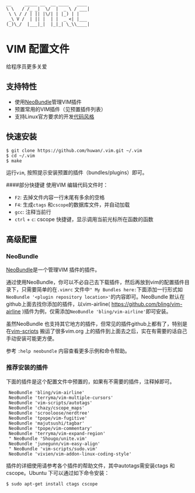 ```
__     _____ __  __ ____   ____
\ \   / /_ _|  \/  |  _ \ / ___|
 \ \ / / | || |\/| | |_) | |
 _\ V /  | || |  | |  _ <| |___
(_)\_/  |___|_|  |_|_| \_\\____|

```

VIM 配置文件
===========
给程序员更多关爱

## 支持特性
- 使用[NeoBundle](http://github.com/Shougo/neobundle.vim)管理VIM插件
- 预置常用的VIM插件（见预置插件列表）
- 支持Linux官方要求的开发[代码风格](https://www.kernel.org/doc/Documentation/CodingStyle)

## 快速安装

```
$ git clone https://github.com/huwan/.vim.git ~/.vim
$ cd ~/.vim
$ make
```
运行`vim`, 按照提示安装预置的插件（bundles/plugins）即可。

####部分快捷键
使用VIM 编辑代码文件时：
- `F2`: 去掉文件内容一行末尾有多余的空格
- `F4`: 生成`ctags` 和`cscope`的数据库文件，并自动加载
- `gcc`: 注释当前行
- `ctrl` + `c`: cscope 快捷键，显示调用当前光标所在函数的函数

## 高级配置
### NeoBundle
[NeoBundle](https://github.com/Shougo/neobundle.vim)是一个管理VIM 插件的插件。

通过使用NeoBundle，你可以不必自己去下载插件，然后再放到vim的配置插件目录下，只需要简单的在`.vimrc` 文件中`" My Bundles here:`下面添加一行形式如`NeoBundle '<plugin repository location>'`的内容即可。NeoBundle 默认在github上面去找你添加的插件，以vim-airline( https://github.com/bling/vim-airline )插件为例，仅需添加`NeoBundle 'bling/vim-airline'`即可安装。

虽然NeoBundle 也支持其它地方的插件，但常见的插件github上都有了，特别是在[vim-scripts](https://github.com/vim-scripts) 搬运了很多vim.org 上的插件到上面去之后，实在有需要的话自己手动安装可能更方便。

参考 `:help neobundle` 内容查看更多示例和命令帮助。

### 推荐安装的插件
下面的插件是这个配置文件中预置的，如果有不需要的插件，注释掉即可。

```
 NeoBundle 'bling/vim-airline'
 NeoBundle 'terryma/vim-multiple-cursors'
 NeoBundle 'vim-scripts/autotags'
 NeoBundle 'chazy/cscope_maps'
 NeoBundle 'scrooloose/nerdtree'
 NeoBundle 'tpope/vim-fugitive'
 NeoBundle 'majutsushi/tagbar'
 NeoBundle 'tpope/vim-commentary'
 NeoBundle 'terryma/vim-expand-region'
 " NeoBundle 'Shougo/unite.vim'
 NeoBundle 'junegunn/vim-easy-align'
 " NeoBundle 'vim-scripts/sudo.vim'
 NeoBundle 'vivien/vim-addon-linux-coding-style'
```
插件的详细使用请参考各个插件的帮助文件，其中autotags需安装ctags 和cscope。Ubuntu 下可以通过如下命令安装：
```
$ sudo apt-get install ctags cscope
```
